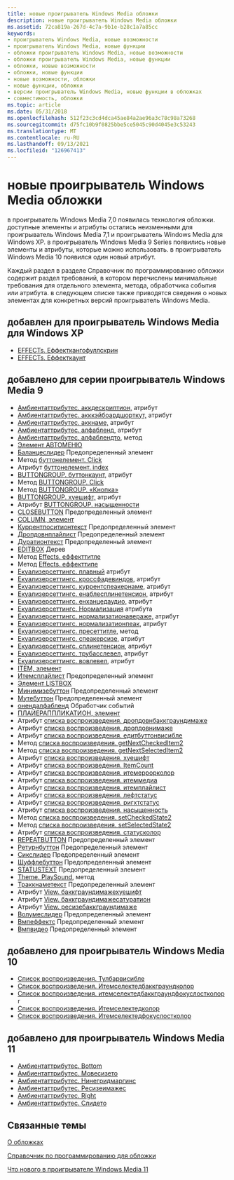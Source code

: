 ```yaml
---
title: новые проигрыватель Windows Media обложки
description: новые проигрыватель Windows Media обложки
ms.assetid: 72ca819a-267d-4c7a-9b1e-b28c1a7a85cc
keywords:
- проигрыватель Windows Media, новые возможности
- проигрыватель Windows Media, новые функции
- обложки проигрыватель Windows Media, новые возможности
- обложки проигрыватель Windows Media, новые функции
- обложки, новые возможности
- обложки, новые функции
- новые возможности, обложки
- новые функции, обложки
- версии проигрыватель Windows Media, новые функции в обложках
- совместимость, обложки
ms.topic: article
ms.date: 05/31/2018
ms.openlocfilehash: 512f23c3cd4dca45ae84a2ae96a3c78c98a73268
ms.sourcegitcommit: d75fc10b9f0825bbe5ce5045c90d4045e3c53243
ms.translationtype: MT
ms.contentlocale: ru-RU
ms.lasthandoff: 09/13/2021
ms.locfileid: "126967413"
---
```

# <a name="new-for-windows-media-player-skins"></a>новые проигрыватель Windows Media обложки

в проигрыватель Windows Media 7,0 появилась технология обложки. доступные элементы и атрибуты остались неизменными для проигрыватель Windows Media 7,1 и проигрыватель Windows Media для Windows XP. в проигрыватель Windows Media 9 Series появились новые элементы и атрибуты, которые можно использовать. в проигрыватель Windows Media 10 появился один новый атрибут.

Каждый раздел в разделе Справочник по программированию обложки содержит раздел требований, в котором перечислены минимальные требования для отдельного элемента, метода, обработчика события или атрибута. в следующем списке также приводятся сведения о новых элементах для конкретных версий проигрыватель Windows Media.

## <a name="added-for-windows-media-player-for-windows-xp"></a>добавлен для проигрыватель Windows Media для Windows XP

-   [EFFECTs. Еффекткангофуллскрин](effects-effectcangofullscreen.md)
-   [EFFECTs. Еффекткаунт](effects-effectcount.md)

## <a name="added-for-windows-media-player-9-series"></a>добавлено для серии проигрыватель Windows Media 9

-   [Амбиентаттрибутес. аккдескриптион,](ambientattributes-accdescription.md) атрибут
-   [Амбиентаттрибутес. акккэйбоардшорткут,](ambientattributes-acckeyboardshortcut.md) атрибут
-   [Амбиентаттрибутес. аккнаме,](ambientattributes-accname.md) атрибут
-   [Амбиентаттрибутес. алфабленд,](ambientattributes-alphablend.md) атрибут
-   [Амбиентаттрибутес. алфаблендто,](ambientattributes-alphablendto.md) метод
-   [Элемент АВТОМЕНЮ](automenu-element.md)
-   [Баланцеслидер](balanceslider.md) Предопределенный элемент
-   Метод [буттонелемент. Click](buttonelement-click.md)
-   Атрибут [буттонелемент. index](buttonelement-index.md)
-   [BUTTONGROUP. буттонкаунт,](buttongroup-buttoncount.md) атрибут
-   Метод [BUTTONGROUP. Click](buttongroup-click.md)
-   Метод [BUTTONGROUP. «Кнопка»](buttongroup-getbutton.md)
-   [BUTTONGROUP. хуешифт,](buttongroup-hueshift.md) атрибут
-   Атрибут [BUTTONGROUP. насыщенности](buttongroup-saturation.md)
-   [CLOSEBUTTON](closebutton.md) Предопределенный элемент
-   [COLUMN, элемент](column-element.md)
-   [Куррентпоситионтекст](currentpositiontext.md) Предопределенный элемент
-   [Дропдовнплайлист](dropdownplaylist.md) Предопределенный элемент
-   [Дуратионтекст](durationtext.md) Предопределенный элемент
-   [EDITBOX](editbox-element.md) Дерев
-   Метод [Effects. еффекттитле](effects-effecttitle.md)
-   Метод [Effects. еффекттипе](effects-effecttype.md)
-   [Екуализерсеттингс. плавный](equalizersettings-crossfade.md) атрибут
-   [Екуализерсеттингс. кроссфадевиндов,](equalizersettings-crossfadewindow.md) атрибут
-   [Екуализерсеттингс. куррентспеакернаме,](equalizersettings-currentspeakername.md) атрибут
-   [Екуализерсеттингс. енаблесплинетенсион,](equalizersettings-enablesplinetension.md) атрибут
-   [Екуализерсеттингс. енханцедаудио,](equalizersettings-enhancedaudio.md) атрибут
-   [Екуализерсеттингс. Нормализация](equalizersettings-normalization.md) атрибута
-   [Екуализерсеттингс. нормализатионавераже,](equalizersettings-normalizationaverage.md) атрибут
-   [Екуализерсеттингс. нормализатионпеак,](equalizersettings-normalizationpeak.md) атрибут
-   [Екуализерсеттингс. пресеттитле,](equalizersettings-presettitle.md) метод
-   [Екуализерсеттингс. спеакерсизе,](equalizersettings-speakersize.md) атрибут
-   [Екуализерсеттингс. сплинетенсион,](equalizersettings-splinetension.md) атрибут
-   [Екуализерсеттингс. трубасслевел,](equalizersettings-trubasslevel.md) атрибут
-   [Екуализерсеттингс. вовлевел,](equalizersettings-wowlevel.md) атрибут
-   [ITEM, элемент](item-element.md)
-   [Итемсплайлист](itemsplaylist.md) Предопределенный элемент
-   [Элемент LISTBOX](listbox-element.md)
-   [Минимизебуттон](minimizebutton.md) Предопределенный элемент
-   [Мутебуттон](mutebutton.md) Предопределенный элемент
-   [онендалфабленд](onendalphablend.md) Обработчик событий
-   [ПЛАЙЕРАППЛИКАТИОН, элемент](playerapplication-element.md)
-   Атрибут [списка воспроизведения. дропдовнбаккграундимаже](playlist-dropdownbackgroundimage.md)
-   Атрибут [списка воспроизведения. дропдовнимаже](playlist-dropdownimage.md)
-   Атрибут [списка воспроизведения. едитбуттонвисибле](playlist-editbuttonvisible.md)
-   Метод [списка воспроизведения. getNextCheckedItem2](playlist-getnextcheckeditem2.md)
-   Метод [списка воспроизведения. getNextSelectedItem2](playlist-getnextselecteditem2.md)
-   Атрибут [списка воспроизведения. хуешифт](playlist-hueshift.md)
-   Атрибут [списка воспроизведения. ItemCount](playlist-itemcount.md)
-   Атрибут [списка воспроизведения. итемеррорколор](playlist-itemerrorcolor.md)
-   Атрибут [списка воспроизведения. итеммедиа](playlist-itemmedia.md)
-   Атрибут [списка воспроизведения. итемплайлист](playlist-itemplaylist.md)
-   Атрибут [списка воспроизведения. лефтстатус](playlist-leftstatus.md)
-   Атрибут [списка воспроизведения. ригхтстатус](playlist-rightstatus.md)
-   Атрибут [списка воспроизведения. насыщенность](playlist-saturation.md)
-   Метод [списка воспроизведения. setCheckedState2](playlist-setcheckedstate2.md)
-   Метод [списка воспроизведения. setSelectedState2](playlist-setselectedstate2.md)
-   Атрибут [списка воспроизведения. статусколор](playlist-statuscolor.md)
-   [REPEATBUTTON](repeatbutton.md) Предопределенный элемент
-   [Ретурнбуттон](returnbutton.md) Предопределенный элемент
-   [Сикслидер](seekslider.md) Предопределенный элемент
-   [Шуффлебуттон](shufflebutton.md) Предопределенный элемент
-   [STATUSTEXT](statustext.md) Предопределенный элемент
-   [Theme. PlaySound,](theme-playsound.md) метод
-   [Траккнаметекст](tracknametext.md) Предопределенный элемент
-   Атрибут [View. баккграундимажехуешифт](view-backgroundimagehueshift.md)
-   Атрибут [View. баккграундимажесатуратион](view-backgroundimagesaturation.md)
-   Атрибут [View. ресизебаккграундимаже](view-resizebackgroundimage.md)
-   [Волумеслидер](volumeslider.md) Предопределенный элемент
-   [Вмпеффектс](wmpeffects.md) Предопределенный элемент
-   [Вмпвидео](wmpvideo.md) Предопределенный элемент

## <a name="added-for-windows-media-player-10"></a>добавлено для проигрыватель Windows Media 10

-   [Список воспроизведения. Тулбарвисибле](playlist-toolbarvisible.md)
-   [Список воспроизведения. Итемселектедбаккграундколор](playlist-itemselectedbackgroundcolor.md)
-   [Список воспроизведения. итемселектедбаккграундфокуслостколор](playlist-itemselectedbackgroundfocuslostcolor.md) r
-   [Список воспроизведения. Итемселектедколор](playlist-itemselectedcolor.md)
-   [Список воспроизведения. Итемселектедфокуслостколор](playlist-itemselectedfocuslostcolor.md)

## <a name="added-for-windows-media-player-11"></a>добавлено для проигрыватель Windows Media 11

-   [Амбиентаттрибутес. Bottom](ambientattributes-bottom.md)
-   [Амбиентаттрибутес. Мовесизето](ambientattributes-movesizeto.md)
-   [Амбиентаттрибутес. Нинегридмаргинс](ambientattributes-ninegridmargins.md)
-   [Амбиентаттрибутес. Ресизеимажес](ambientattributes-resizeimages.md)
-   [Амбиентаттрибутес. Right](ambientattributes-right.md)
-   [Амбиентаттрибутес. Слидето](ambientattributes-slideto.md)

## <a name="related-topics"></a>Связанные темы

<dl> <dt>

[О обложках](about-skins.md)
</dt> <dt>

[Справочник по программированию для обложки](skin-programming-reference.md)
</dt> <dt>

[Что нового в проигрывателе Windows Media 11](what-was-new-in-windows-media-player-11.md)
</dt> </dl>

 

 




